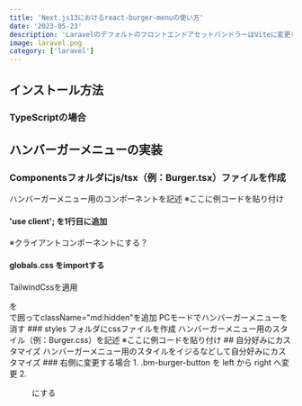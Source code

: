 ```yaml
---
title: 'Next.js13におけるreact-burger-menuの使い方'
date: '2023-05-23'
description: 'LaravelのデフォルトのフロントエンドアセットバンドラーはViteに変更したので動作確認をしています。'
image: laravel.png
category: ['laravel']
---
```

## インストール方法
### TypeScriptの場合
## ハンバーガーメニューの実装
### Componentsフォルダにjs/tsx（例：Burger.tsx）ファイルを作成
ハンバーガーメニュー用のコンポーネントを記述
※ここに例コードを貼り付け
#### 'use client'; を1行目に追加
※クライアントコンポーネントにする？
#### globals.css をimportする
TailwindCssを適用
<Menu></Menu>を<div></div>で囲ってclassName="md:hidden"を追加
PCモードでハンバーガーメニューを消す
### styles フォルダにcssファイルを作成
ハンバーガーメニュー用のスタイル（例：Burger.css）を記述
※ここに例コードを貼り付け
## 自分好みにカスタマイズ
ハンバーガーメニュー用のスタイルをイジるなどして自分好みにカスタマイズ
### 右側に変更する場合
1.  .bm-burger-button を left から right へ変更
2. <Menu right> にする